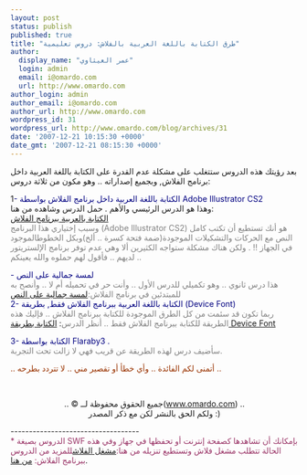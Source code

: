 ```yaml
---
layout: post
status: publish
published: true
title: "طرق الكتابة باللغة العربية بالفلاش: دروس تعليمية"
author:
  display_name: "عمر العيثاوي"
  login: admin
  email: i@omardo.com
  url: http://www.omardo.com
author_login: admin
author_email: i@omardo.com
author_url: http://www.omardo.com
wordpress_id: 31
wordpress_url: http://www.omardo.com/blog/archives/31
date: '2007-12-21 10:15:30 +0000'
date_gmt: '2007-12-21 08:15:30 +0000'
---
```

<p>بعد رؤيتك هذه الدروس ستتغلب على مشكلة عدم القدرة على الكتابة باللغة العربية داخل برنامج الفلاش, وبجميع إصداراته .. وهو مكون من ثلاثة دروس:</p>
<p>1<font color="#000080">- الكتابة باللغة العربية داخل برنامج الفلاش بواسطة Adobe Illustrator CS2</font><br />
وهذا هو الدرس الرئيسي والأهم . حمل الدرس وشاهده من هنا:<!--more--><br />
<a href="http://www.omardo.com/blog/wp-content/uploads/flash_arabic_writing_lesson.swf" />الكتابة بالعربية ببرنامج الفلاش</a><br />
<font color="#808080"> وسبب إختياري هذا البرنامج (Adobe Illustrator CS2) هو أنك تستطيع أن تكتب كامل النص مع الحركات والتشكيلات الموجودة(ضمة فتحة كسرة .. ألخ)وبكل الخطوطالموجود في الجهاز !! . ولكن هناك مشكلة ستواجه الكثيرين ألا وهي عدم توفر برنامج الإلستريتور لديهم .. فأقول لهم حملوه والله يعينكم .. </font></p>
<p><font color="#000080">- لمسة جمالية على النص</font><br />
<font color="#808080"> هذا درس ثانوي .. وهو تكميلي للدرس الأول .. وأنت حر في تحميله أم لا .. وأنصح به للمبتدئين في برنامج الفلاش:</font><a href="http://www.omardo.com/blog/wp-content/uploads/flash_arabic_smart_touch_lesson.swf" />لمسة جمالية على النص</a><br />
<font color="#000080">2- الكتابة باللغة العربية ببرنامج الفلاش فقط, بطريقة (Device Font)</font><br />
<font color="#808080"> ربما تكون قد سئمت من كل الطرق الموجودة للكتابة ببرنامج الفلاش .. فإليك هذه الطريقة للكتابة ببرنامج الفلاش فقط .. أنظر الدرس</font>: <a href="http://www.omardo.com/blog/wp-content/uploads/flash_arabic_device_font_write_lesson.swf" />الكتابة بطريقة Device Font </a></p>
<p><font color="#000080">3- الكتابة بواسطة Flaraby3 .</font><br />
<font color="#808080"> سأضيف درس لهذه الطريقة عن قريب فهي لا زالت تحت التجربة.</font></p>
<p><font color="#993300">.. أتمنى لكم الفائدة .. وأي خطأ أو تقصير مني .. لا تتردد بطرحه ..</font></p>
<p align="center">&nbsp;</p>
<p align="center">.. © جميع الحقوق محفوظة لــ(<a href="http://www.omardo.com//" target="_blank">www.omardo.com</a>) ..<br />
ولكم الحق بالنشر لكن مع ذكر المصدر :)</p>
<p>-----------------------------------<br />
<font color="#993366"> * الدروس بصيغة SWF بإمكانك أن تشاهدها كصفحة إنترنت أو تحفظها في جهاز وفي هذه الحالة تتطلب مشغل فلاش وتستطيع تنزيله من هنا:</font><a href="http://www.omardo.com/blog/wp-content/uploads/Flash_Player.zip" />مشغل الفلاش</a><font color="#993366">للمزيد من الدروس ببرنامج الفلاش:</font> <a href="http://www.omardo.com/blog/archives/category/tutorials/flash" title="دروس في برنامج الفلاش">من هنا</a>.</p>
